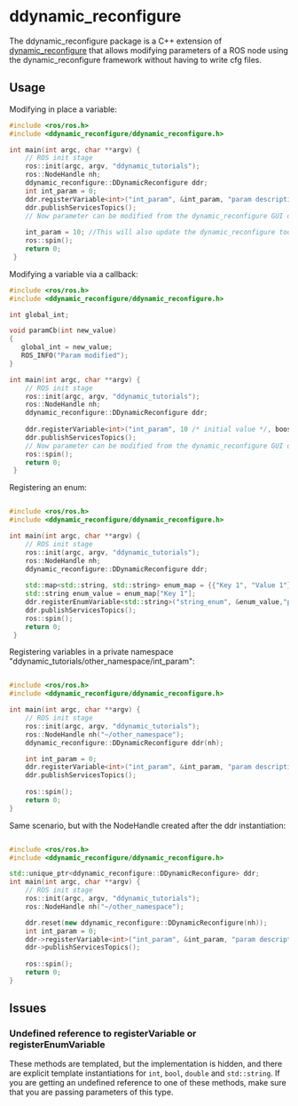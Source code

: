 # ddynamic_reconfigure

The ddynamic_reconfigure package is a C++ extension of [dynamic_reconfigure](https://github.com/ros/dynamic_reconfigure) that allows modifying parameters of a ROS node using the dynamic_reconfigure framework without having to write cfg files.

## Usage

Modifying in place a variable:
```cpp
#include <ros/ros.h>
#include <ddynamic_reconfigure/ddynamic_reconfigure.h>

int main(int argc, char **argv) {
    // ROS init stage
    ros::init(argc, argv, "ddynamic_tutorials");
    ros::NodeHandle nh;
    ddynamic_reconfigure::DDynamicReconfigure ddr;
    int int_param = 0;
    ddr.registerVariable<int>("int_param", &int_param, "param description");
    ddr.publishServicesTopics();
    // Now parameter can be modified from the dynamic_reconfigure GUI or other tools and the variable int_param is updated automatically
    
    int_param = 10; //This will also update the dynamic_reconfigure tools with the new value 10
    ros::spin();
    return 0;
 }
```

Modifying a variable via a callback:
```cpp
#include <ros/ros.h>
#include <ddynamic_reconfigure/ddynamic_reconfigure.h>

int global_int;

void paramCb(int new_value)
{
   global_int = new_value;
   ROS_INFO("Param modified");
}

int main(int argc, char **argv) {
    // ROS init stage
    ros::init(argc, argv, "ddynamic_tutorials");
    ros::NodeHandle nh;
    ddynamic_reconfigure::DDynamicReconfigure ddr;
    
    ddr.registerVariable<int>("int_param", 10 /* initial value */, boost::bind(paramCb, _1), "param description");
    ddr.publishServicesTopics();
    // Now parameter can be modified from the dynamic_reconfigure GUI or other tools and the callback is called on each update
    ros::spin();
    return 0;
 }
```

Registering an enum:

```cpp

#include <ros/ros.h>
#include <ddynamic_reconfigure/ddynamic_reconfigure.h>

int main(int argc, char **argv) {
    // ROS init stage
    ros::init(argc, argv, "ddynamic_tutorials");
    ros::NodeHandle nh;
    ddynamic_reconfigure::DDynamicReconfigure ddr;
    
    std::map<std::string, std::string> enum_map = {{"Key 1", "Value 1"}, {"Key 2", "Value 2"}};
    std::string enum_value = enum_map["Key 1"];
    ddr.registerEnumVariable<std::string>("string_enum", &enum_value,"param description", enum_map);
    ddr.publishServicesTopics();
    ros::spin();
    return 0;
 }
```

Registering variables in a private namespace "ddynamic_tutorials/other_namespace/int_param":

```cpp

#include <ros/ros.h>
#include <ddynamic_reconfigure/ddynamic_reconfigure.h>

int main(int argc, char **argv) {
    // ROS init stage
    ros::init(argc, argv, "ddynamic_tutorials");
    ros::NodeHandle nh("~/other_namespace");
    ddynamic_reconfigure::DDynamicReconfigure ddr(nh);

    int int_param = 0;
    ddr.registerVariable<int>("int_param", &int_param, "param description");
    ddr.publishServicesTopics();
    
    ros::spin();
    return 0;
}
```


Same scenario, but with the NodeHandle created after the ddr instantiation:

```cpp

#include <ros/ros.h>
#include <ddynamic_reconfigure/ddynamic_reconfigure.h>

std::unique_ptr<ddynamic_reconfigure::DDynamicReconfigure> ddr;
int main(int argc, char **argv) {
    // ROS init stage
    ros::init(argc, argv, "ddynamic_tutorials");
    ros::NodeHandle nh("~/other_namespace");

    ddr.reset(new ddynamic_reconfigure::DDynamicReconfigure(nh));
    int int_param = 0;
    ddr->registerVariable<int>("int_param", &int_param, "param description");
    ddr->publishServicesTopics();
    
    ros::spin();
    return 0;
}
```


## Issues
### Undefined reference to registerVariable or registerEnumVariable

These methods are templated, but the implementation is hidden, and there are explicit template instantiations for `int`, `bool`, `double` and `std::string`. If you are getting an undefined reference to one of these methods, make sure that you are passing parameters of this type.





